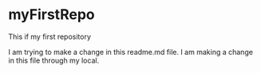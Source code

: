 # myFirstRepo
This if my first repository

I am trying to make a change in this readme.md file.
I am making a change in this file through my local.
